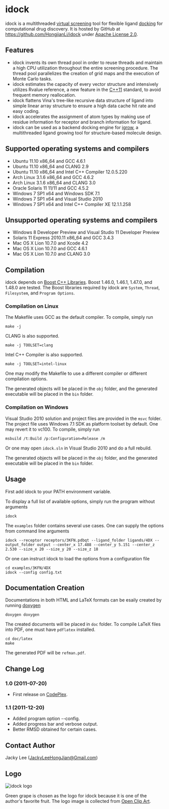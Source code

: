 idock
=====

idock is a multithreaded [virtual screening] tool for flexible ligand [docking] for computational drug discovery. It is hosted by GitHub at https://github.com/HongjianLi/idock under [Apache License 2.0].


Features
--------

* idock invents its own thread pool in order to reuse threads and maintain a high CPU utilization throughout the entire screening procedure. The thread pool parallelizes the creation of grid maps and the execution of Monte Carlo tasks.
* idock estimates the capacity of every vector structure and intensively utilizes Rvalue reference, a new feature in the [C++11] standard, to avoid frequent memory reallocation.
* idock flattens Vina's tree-like recursive data structure of ligand into simple linear array structure to ensure a high data cache hit rate and easy coding.
* idock accelerates the assignment of atom types by making use of residue information for receptor and branch information for ligand.
* idock can be used as a backend docking engine for [igrow], a multithreaded ligand growing tool for structure-based molecule design.


Supported operating systems and compilers
-----------------------------------------

* Ubuntu 11.10 x86_64 and GCC 4.6.1
* Ubuntu 11.10 x86_64 and CLANG 2.9
* Ubuntu 11.10 x86_64 and Intel C++ Compiler 12.0.5.220
* Arch Linux 3.1.6 x86_64 and GCC 4.6.2
* Arch Linux 3.1.6 x86_64 and CLANG 3.0
* Oracle Solaris 11 11/11 and GCC 4.5.2
* Windows 7 SP1 x64 and Windows SDK 7.1
* Windows 7 SP1 x64 and Visual Studio 2010
* Windows 7 SP1 x64 and Intel C++ Compiler XE 12.1.1.258


Unsupported operating systems and compilers
-------------------------------------------

* Windows 8 Developer Preview and Visual Studio 11 Developer Preview
* Solaris 11 Express 2010.11 x86_64 and GCC 3.4.3
* Mac OS X Lion 10.7.0 and Xcode 4.2
* Mac OS X Lion 10.7.0 and GCC 4.6.1
* Mac OS X Lion 10.7.0 and CLANG 3.0


Compilation
-----------

idock depends on [Boost C++ Libraries]. Boost 1.46.0, 1.46.1, 1.47.0, and 1.48.0 are tested. The Boost libraries required by idock are `System`, `Thread`, `Filesystem`, and `Program Options`.

### Compilation on Linux

The Makefile uses GCC as the default compiler. To compile, simply run

    make -j

CLANG is also supported.

    make -j TOOLSET=clang

Intel C++ Compiler is also supported.

    make -j TOOLSET=intel-linux

One may modify the Makefile to use a different compiler or different compilation options.

The generated objects will be placed in the `obj` folder, and the generated executable will be placed in the `bin` folder.

### Compilation on Windows

Visual Studio 2010 solution and project files are provided in the `msvc` folder. The project file uses Windows 7.1 SDK as platform toolset by default. One may revert it to vc100. To compile, simply run

    msbuild /t:Build /p:Configuration=Release /m

Or one may open `idock.sln` in Visual Studio 2010 and do a full rebuild.

The generated objects will be placed in the `obj` folder, and the generated executable will be placed in the `bin` folder.


Usage
-----

First add idock to your PATH environment variable.

To display a full list of available options, simply run the program without arguments

    idock

The `examples` folder contains several use cases. One can supply the options from command line arguments

    idock --receptor receptors/3KFN.pdbqt --ligand_folder ligands/4DX --output_folder output --center_x 17.488 --center_y 5.151 --center_z 2.530 --size_x 20 --size_y 20 --size_z 18

Or one can instruct idock to load the options from a configuration file

    cd examples/3KFN/4DX
    idock --config config.txt


Documentation Creation
----------------------

Documentations in both HTML and LaTeX formats can be esaily created by running [doxygen]

    doxygen doxygen

The created documents will be placed in `doc` folder. To compile LaTeX files into PDF, one must have `pdflatex` installed.

    cd doc/latex
    make

The generated PDF will be `refman.pdf`.


Change Log
----------

### 1.0 (2011-07-20)

* First release on [CodePlex].

### 1.1 (2011-12-20)

* Added program option --config.
* Added progress bar and verbose output.
* Better RMSD obtained for certain cases.


Contact Author
--------------

Jacky Lee (JackyLeeHongJian@Gmail.com)


Logo
----

![idock logo](https://github.com/HongjianLi/idock/raw/master/logo.png)

Green grape is chosen as the logo for idock because it is one of the author's favorite fruit. The logo image is collected from [Open Clip Art].


[virtual screening]: http://en.wikipedia.org/wiki/Virtual_screening
[docking]: http://en.wikipedia.org/wiki/Docking_(molecular)
[Apache License 2.0]: http://www.apache.org/licenses/LICENSE-2.0.html
[C++11]: http://en.wikipedia.org/wiki/C++11
[igrow]: https://github.com/HongjianLi/igrow
[Boost C++ Libraries]: http://www.boost.org
[doxygen]: http://www.doxygen.org
[Open Clip Art]: http://www.openclipart.org
[CodePlex]: http://idock.codeplex.com

